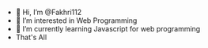 - 👋 Hi, I’m @Fakhri112
- 👀 I’m interested in Web Programming
- 🌱 I’m currently learning Javascript for web programming
- That's All

<!---
Fakhri112/Fakhri112 is a ✨ special ✨ repository because its `README.md` (this file) appears on your GitHub profile.
You can click the Preview link to take a look at your changes.
--->

